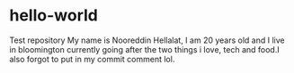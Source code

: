 # hello-world
Test repository 
My name is Nooreddin Hellalat, I am 20 years old and I live in bloomington currently going after the two things i love, tech and food.I also forgot to put in my commit comment lol.
